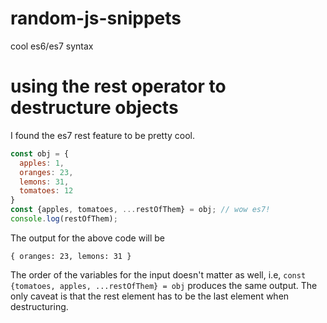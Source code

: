 # random-js-snippets
cool es6/es7 syntax

# using the rest operator to destructure objects
I found the es7 rest feature to be pretty cool.

```javascript
const obj = {
  apples: 1,
  oranges: 23,
  lemons: 31,
  tomatoes: 12
}
const {apples, tomatoes, ...restOfThem} = obj; // wow es7!
console.log(restOfThem);
```
The output for the above code will be

```
{ oranges: 23, lemons: 31 }
```
The order of the variables for the input doesn't matter as well, i.e, `const {tomatoes, apples, ...restOfThem} = obj` produces the same output. The only caveat is that the rest element has to be the last element when destructuring.
  
